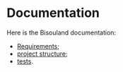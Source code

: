 # Documentation

Here is the Bisouland documentation:

* [Requirements](02-requirements.md);
* [project structure](03-structure.md);
* [tests](04-tests.md).
